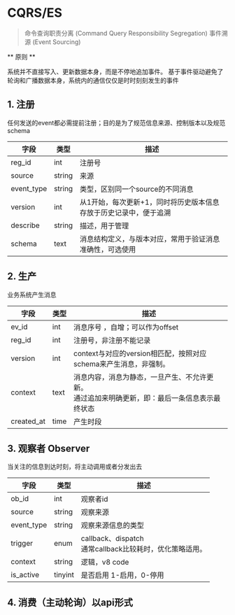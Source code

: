 # CQRS/ES

> 命令查询职责分离 (Command Query Responsibility Segregation)
> 事件溯源 (Event Sourcing)

** 原则 **

系统并不直接写入、更新数据本身，而是不停地追加事件。
基于事件驱动避免了轮询和广播数据本身，系统内的通信仅仅是时时刻刻发生的事件

## 1. 注册

任何发送的event都必需提前注册；目的是为了规范信息来源、控制版本以及规范schema

| 字段         | 类型     | 描述                                 |
|------------|--------|------------------------------------|
| reg_id     | int    | 注册号                                |
| source     | string | 来源                                 |
| event_type | string | 类型，区别同一个source的不同消息                |
| version    | int    | 从1开始，每次更新+1，同时将历史版本信息存放于历史记录中，便于追溯 |
| describe   | string | 描述，用于管理                            |
| schema     | text   | 消息结构定义，与版本对应，常用于验证消息准确性，可选使用       |

## 2. 生产

业务系统产生消息

| 字段         | 类型   | 描述                                                  |
|------------|------|-----------------------------------------------------|
| ev_id      | int  | 消息序号 ，自增；可以作为offset                                 |
| reg_id     | int  | 注册号，非注册不能记录                                         |
| version    | int  | context与对应的version相匹配，按照对应schema来产生消息，非强制。          |
| context    | text | 消息内容，消息为静态，一旦产生、不允许更新。<br/>通过追加来明确更新，即：最后一条信息表示最终状态 |
| created_at | time | 产生时段                                                |

## 3. 观察者 Observer

当关注的信息到达时刻，将主动调用或者分发出去

| 字段         | 类型      | 描述                                           |
|------------|---------|----------------------------------------------|
| ob_id      | int     | 观察者id                                        |
| source     | string  | 观察来源                                         |
| event_type | string  | 观察来源信息的类型                                    |
| trigger    | enum    | callback、dispatch<br/>通常callback比较耗时，优化策略适用。 |
| context    | string  | 逻辑，v8 code                                   |
| is_active  | tinyint | 是否启用 1-启用，0-停用                               |

## 4. 消费（主动轮询）以api形式


